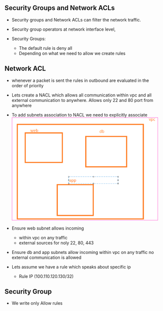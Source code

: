 Security Groups and Network ACLs
-----------------------------------

* Security groups and Network ACLs can filter the network traffic. 
* Security group operators at network interface level, 



* Security Groups:
    * The default rule is deny all
    * Depending on what we need to allow we create rules

Network ACL
------------
* whenever a packet is sent the rules in outbound are evaluated in the order of priority

* Lets create a NACL which allows all communication within vpc and all external communication to anywhere. Allows only 22 and 80 port from anywhere
* To add subnets association to NACL we need to explicitly associate
![preview](Images/vpc5.png)
* Ensure web subnet allows incoming
   * within vpc on any traffic
   * external sources for noly 22, 80, 443
* Ensure db and app subnets allow incoming within vpc on any traffic no external communication is allowed
  



* Lets assume we have a rule which speaks about specific ip
    * Rule IP (100.110.120.130/32)


Security Group
---------------

* We write only Allow rules
  
